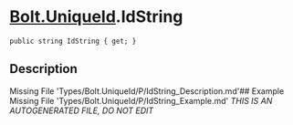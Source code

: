 # [Bolt.UniqueId](Types/Bolt.UniqueId.md).IdString
`public string IdString { get; }`
## Description
Missing File 'Types/Bolt.UniqueId/P/IdString_Description.md'## Example
Missing File 'Types/Bolt.UniqueId/P/IdString_Example.md'
*THIS IS AN AUTOGENERATED FILE, DO NOT EDIT*
